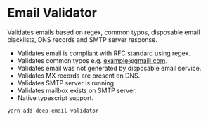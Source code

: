 # Email Validator


Validates emails based on regex, common typos, disposable email blacklists, DNS records and SMTP server response.

- Validates email is compliant with RFC standard using regex.
- Validates common typos e.g. example@gmaill.com.
- Validates email was not generated by disposable email service.
- Validates MX records are present on DNS.
- Validates SMTP server is running.
- Validates mailbox exists on SMTP server.
- Native typescript support.

```
yarn add deep-email-validator
```
